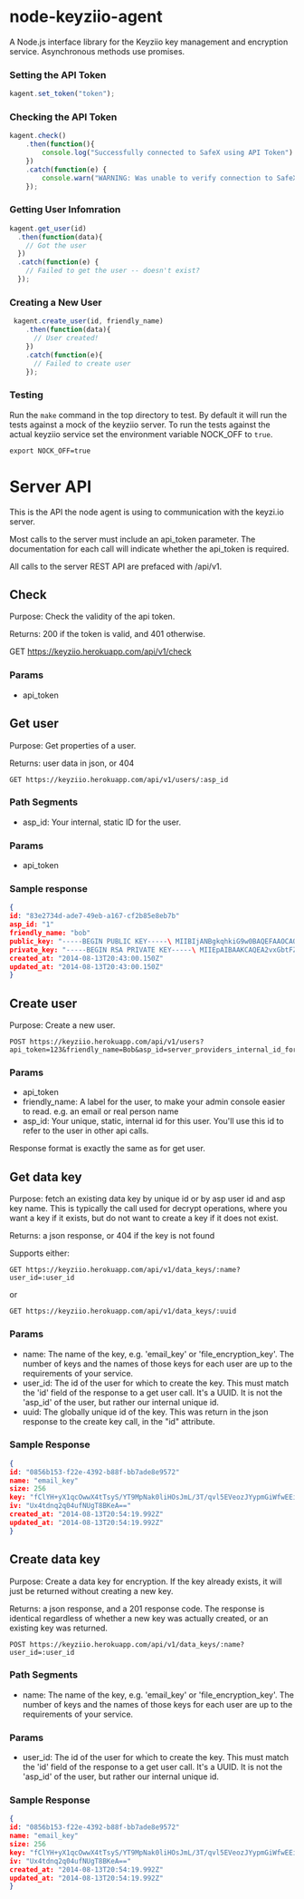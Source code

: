 node-keyziio-agent
=============

A Node.js interface library for the Keyziio key management and encryption service.  Asynchronous methods use promises.

### Setting the API Token

```javascript
kagent.set_token("token");
```

### Checking the API Token

```javascript
kagent.check()
    .then(function(){
        console.log("Successfully connected to SafeX using API Token")
    })
    .catch(function(e) {
        console.warn("WARNING: Was unable to verify connection to SafeX using the API Token")
    });
```

### Getting User Infomration

```javascript
kagent.get_user(id)
  .then(function(data){
    // Got the user
  })
  .catch(function(e) {
    // Failed to get the user -- doesn't exist?
  });
```

### Creating a New User

```javascript
 kagent.create_user(id, friendly_name)
    .then(function(data){
      // User created!
    })
    .catch(function(e){
      // Failed to create user
    });
```

### Testing

Run the `make` command in the top directory to test.  By default it will run the tests against a mock of the keyziio server.   To run the tests against the actual keyziio service set the environment variable NOCK_OFF to `true`.

`export NOCK_OFF=true`

Server API
==========

This is the API the node agent is using to communication with the keyzi.io server.

Most calls to the server must include an api_token parameter.  The documentation
for each call will indicate whether the api_token is required.

All calls to the server REST API are prefaced with /api/v1.

## Check

Purpose: Check the validity of the api token.

Returns: 200 if the token is valid, and 401 otherwise.

   GET https://keyziio.herokuapp.com/api/v1/check

### Params

- api_token

## Get user

Purpose: Get properties of a user.

Returns: user data in json, or 404

    GET https://keyziio.herokuapp.com/api/v1/users/:asp_id

### Path Segments

- asp_id: Your internal, static ID for the user.

### Params

- api_token

### Sample response

```json
{
id: "83e2734d-ade7-49eb-a167-cf2b85e8eb7b"
asp_id: "1"
friendly_name: "bob"
public_key: "-----BEGIN PUBLIC KEY-----\ MIIBIjANBgkqhkiG9w0BAQEFAAOCAQ8AMIIBCgKCAQEA2vxGbtFZd2pkdV3fwYMh\ g+ucISw9B2M+fyTpRZjZRX9pTbC7sY3amDFYOYa4uSqIS0jzWtjtEqH8/WOXtorY\ ze1Vv+P6e3UVlpyqIgvu+4Px1nHwLRip2PZYmQTvHPs+pQ+z4KXPXvHh9OWVvNkd\ P2ubYkSdW2W8OuxWxlEp9wMk5Dlavw6TYyeyzdXI0ceFK1D0N2xdNDkWgjVjiXLY\ UT9sfe6YQASbNrXGqIWhJ4k4ygUFn7cRYuan6ux5Au1XIOfbPvkrxsOfccIXuMVz\ bOEN2mHN4siKXeeoFBjKQCXulU3KmQEz6W5r4i9KiuYWBsjkyzknFqnyo2xFfOqe\ CQIDAQAB\ -----END PUBLIC KEY-----\ "
private_key: "-----BEGIN RSA PRIVATE KEY-----\ MIIEpAIBAAKCAQEA2vxGbtFZd2pkdV3fwYMhg+ucISw9B2M+fyTpRZjZRX9pTbC7\ sY3amDFYOYa4uSqIS0jzWtjtEqH8/WOXtorYze1Vv+P6e3UVlpyqIgvu+4Px1nHw\ LRip2PZYmQTvHPs+pQ+z4KXPXvHh9OWVvNkdP2ubYkSdW2W8OuxWxlEp9wMk5Dla\ vw6TYyeyzdXI0ceFK1D0N2xdNDkWgjVjiXLYUT9sfe6YQASbNrXGqIWhJ4k4ygUF\ n7cRYuan6ux5Au1XIOfbPvkrxsOfccIXuMVzbOEN2mHN4siKXeeoFBjKQCXulU3K\ mQEz6W5r4i9KiuYWBsjkyzknFqnyo2xFfOqeCQIDAQABAoIBAHM8/vOiR6qH2oXI\ +M8k6qY5ftgWJ6eTmnfePMPbQ7tG6Wtw7dTqCXa9wOfE9cC7mS3FHgtYzKlZhYDy\ wAvX1W/Iza9FkbMWUl4H46A3F3RUYxeure2NZRQ/zy/3YL2nmbfTI528o/wa3gW6\ K6pNtw6A2ixEX2qRhxSa+q8yVxsdGv5TQibxCe6tNASX6JKmPB5B3+AF1gu2qGO5\ WKgrezcocCEGYsRv4NAiGWEfxnchEamcXJj14DVFfiEGhOnItyWEO0uU/fnf/hI2\ DewlWmwifj8FCD0XmS21O/IynCJQcO+Ny1wC7Th1RZTx3/is3shxmq9+XhnXvQbo\ fJw7ZAECgYEA9+6STlFZ8D0RBB4iwXevi3Q9se5oEGWRrbTmGzW908AuoOeNUQs0\ zFnmCePIiSW9GCe23reY47PpluqNrZRNS60StS+z3ghh+NQmZHzWrifmRyZDj+I2\ Z25JlMTNgGqs0ftu9GC37nfnmZGxn8kVR3pQaYgaGX0x8EmWkAynHBECgYEA4hyP\ tR6GQLGlH0NbC0/FFgHppTQDIG/Iz8EfkMNQ/eVr9BNkZbVL/452tgjIcGCERKja\ IYXSGaXrhfABZonH4kD5yC0yliPSmQAnP8b7ugj3X6mzp79emtmoVh6rj4NP/pzZ\ WhiWo1y5XvnqH4tiiWMyU7R5v6/9sEsvh3DqunkCgYBEoQBUt4YazvyP1DuwrA2m\ n4WYZDLgHw1lNQbhD049eBwwJAhlH6H80wGvSSMwe4bNUej324Bxv1JwmPqgysVe\ pkjgaJT0aAOemjMKa9gNGzROC5R2FpsSpF+v045C9sRh16SN9tvTIdO1GbQ+U64V\ PBFYNPlshtA1AFmyBB6Z0QKBgQDRDdksezFjRRvG4O6fcbxl0ZTlQkaVyeSfeQ4n\ OP58EI8UFo3fn5TJjj1hppMzm3kPRhKPpfuP7SDqL/ILjN366VpH4sn/mNVQ0px3\ UhFRepLEptFNChl9EDqcjTTPtnfSj9BBhbRZDBTzpBr72VJcdhOE4rsiKKRkR8+E\ 6TiM+QKBgQChT8NCoq331iYqaaMv1dCK7/jFXnyDHvf3cNW+TRaiP8l4EHUpXlew\ u5XMa+kaFRJVGF+AjnFZERS2Oqmoj4zNxNZXfuDZX8zKwLf/zl8dZRmKi7In3+Wy\ YQ/bDpQpyPNE2D5IGH4sSRSCpWIoWHumJmQzJe36pjICbeZiiIFWKA==\ -----END RSA PRIVATE KEY-----\ "
created_at: "2014-08-13T20:43:00.150Z"
updated_at: "2014-08-13T20:43:00.150Z"
}
```

## Create user

Purpose: Create a new user.

    POST https://keyziio.herokuapp.com/api/v1/users?api_token=123&friendly_name=Bob&asp_id=server_providers_internal_id_for_user

### Params

- api_token
- friendly_name: A label for the user, to make your admin console
  easier to read.  e.g. an email or real person name
- asp_id: Your unique, static, internal id for this user.  You'll use
  this id to refer to the user in other api calls.

Response format is exactly the same as for get user.

## Get data key

Purpose: fetch an existing data key by unique id or by asp user id and asp key name.  This
is typically the call used for decrypt operations, where you want a key if it exists, but
do not want to create a key if it does not exist.

Returns: a json response, or 404 if the key is not found

Supports either:

    GET https://keyziio.herokuapp.com/api/v1/data_keys/:name?user_id=:user_id
    
or

    GET https://keyziio.herokuapp.com/api/v1/data_keys/:uuid
    
### Params

- name: The name of the key, e.g. 'email_key' or 'file_encryption_key'.
  The number of keys and the names of those keys for each user are up to the
  requirements of your service.
- user_id: The id of the user for which to create the key.  This must match
  the 'id' field of the response to a get user call.  It's a UUID.  It is not
  the 'asp_id' of the user, but rather our internal unique id.
- uuid: The globally unique id of the key.  This was return in the json response to
  the create key call, in the "id" attribute.

### Sample Response

```json
{
id: "0856b153-f22e-4392-b88f-bb7ade8e9572"
name: "email_key"
size: 256
key: "fClYH+yX1qcOwwX4tTsyS/YT9MpNak0liHOsJmL/3T/qvl5EVeozJYypmGiWfwEEiFOtzcI2ltyZdRhmY3ki//KZaqgUdd0gV2PMsbne8+0L/sbx3PavWAvt7FIBilClB+lJZ/K3g+dO/thwhKeUpo32/3b+6tYkY1NW5xTqDP1Buzjfh4p7cQux3+tExqAwCXZOxqPN+vCsq47f1Vu0Zk3ahk9LX/HfT0cRwdxbL9OJzh2P6erv8Szz9FCyi2Yr1vYwqQQqSFObEk3SWYVPCXAusoId86qdeA6VoBxtVbjEOv9/NWsOMeOVTEYwT0nhqkZEmJSviTfZeXG9vrWp5g=="
iv: "Ux4tdnq2q04ufNUgT8BKeA=="
created_at: "2014-08-13T20:54:19.992Z"
updated_at: "2014-08-13T20:54:19.992Z"
}
```

## Create data key

Purpose: Create a data key for encryption.  If the key already exists, it will
just be returned without creating a new key.

Returns: a json response, and a 201 response code.  The response is identical regardless
of whether a new key was actually created, or an existing key was returned.

    POST https://keyziio.herokuapp.com/api/v1/data_keys/:name?user_id=:user_id

### Path Segments

- name: The name of the key, e.g. 'email_key' or 'file_encryption_key'.
  The number of keys and the names of those keys for each user are up to the
  requirements of your service.

### Params

- user_id: The id of the user for which to create the key.  This must match
  the 'id' field of the response to a get user call.  It's a UUID.  It is not
  the 'asp_id' of the user, but rather our internal unique id.

### Sample Response

```json
{
id: "0856b153-f22e-4392-b88f-bb7ade8e9572"
name: "email_key"
size: 256
key: "fClYH+yX1qcOwwX4tTsyS/YT9MpNak0liHOsJmL/3T/qvl5EVeozJYypmGiWfwEEiFOtzcI2ltyZdRhmY3ki//KZaqgUdd0gV2PMsbne8+0L/sbx3PavWAvt7FIBilClB+lJZ/K3g+dO/thwhKeUpo32/3b+6tYkY1NW5xTqDP1Buzjfh4p7cQux3+tExqAwCXZOxqPN+vCsq47f1Vu0Zk3ahk9LX/HfT0cRwdxbL9OJzh2P6erv8Szz9FCyi2Yr1vYwqQQqSFObEk3SWYVPCXAusoId86qdeA6VoBxtVbjEOv9/NWsOMeOVTEYwT0nhqkZEmJSviTfZeXG9vrWp5g=="
iv: "Ux4tdnq2q04ufNUgT8BKeA=="
created_at: "2014-08-13T20:54:19.992Z"
updated_at: "2014-08-13T20:54:19.992Z"
}
```
